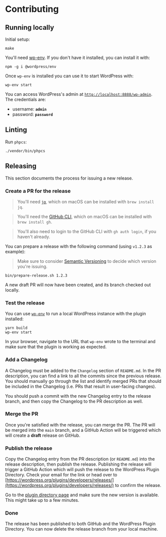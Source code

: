 # Contributing

## Running locally
Initial setup:

```shell
make
```

You'll need [wp-env](https://developer.wordpress.org/block-editor/reference-guides/packages/packages-env/). If you don't
have it installed, you can install it with:

```shell
npm -g i @wordpress/env
```

Once `wp-env` is installed you can use it to start WordPress with:

```shell
wp-env start
```

You can access WordPress's admin at [`http://localhost:8888/wp-admin`](http://localhost:8888/wp-admin). The credentials
are:

- username: **`admin`**
- password: **`password`**

## Linting
Run `phpcs`:

```shell
./vendor/bin/phpcs
```

## Releasing
This section documents the process for issuing a new release.

### Create a PR for the release

> You'll need [`jq`](https://stedolan.github.io/jq), which on macOS can be installed with `brew install jq`.

> You'll need the [GitHub CLI](https://cli.github.com), which on macOS can be installed with `brew install gh`.

> You'll also need to login to the GitHub CLI with `gh auth login`, if you haven't already.

You can prepare a release with the following command (using `v1.2.3` as example):

> Make sure to consider [Semantic Versioning](https://semver.org) to decide which version you're issuing.

```shell
bin/prepare-release.sh 1.2.3
```

A new draft PR will now have been created, and its branch checked out locally.

### Test the release
You can use [`wp-env`](https://developer.wordpress.org/block-editor/reference-guides/packages/packages-env/) to run a local WordPress instance with the plugin installed:

```shell
yarn build
wp-env start
```

In your browser, navigate to the URL that `wp-env` wrote to the terminal and make sure that the plugin is working as expected.

### Add a Changelog
A Changelog must be added to the `Changelog` section of `README.md`. In the PR description, you can find a link to all the commits since the previous release. You should manually go through the list and identify merged PRs that should be included in the Changelog (i.e. PRs that result in user-facing changes).

You should push a commit with the new Changelog entry to the release branch, and then copy the Changelog to the PR description as well.

### Merge the PR
Once you're satisfied with the release, you can merge the PR. The PR will be merged into the `main` branch, and a GitHub Action will be triggered which will create a **draft** release on GitHub.

### Publish the release
Copy the Changelog entry from the PR description (or `README.md`) into the release description,
then publish the release.
Publishing the release will trigger a GitHub Action which will push the release to the WordPress Plugin Directory.
Check your email for the link or head over to [https://wordpress.org/plugins/developers/releases/](https://wordpress.org/plugins/developers/releases/)
to confirm the release.

Go to the [plugin directory page](https://wordpress.org/plugins/chatrix/) and make sure the new version is available. This might take up to a few minutes.

### Done
The release has been published to both GitHub and the WordPress Plugin Directory. You can now delete the release branch from your local machine.
